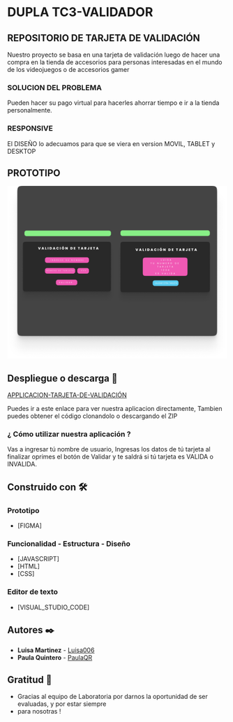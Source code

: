 # DUPLA TC3-VALIDADOR

## REPOSITORIO DE TARJETA DE VALIDACIÓN

Nuestro proyecto se basa en una tarjeta de validación luego de 
hacer una compra en  la tienda de accesorios para personas interesadas en el mundo de los videojuegos 
o  de  accesorios gamer

### SOLUCION DEL PROBLEMA
Pueden hacer su pago virtual para hacerles ahorrar tiempo e ir a la tienda personalmente.


### RESPONSIVE

El DISEÑO lo adecuamos para que se viera en version MOVIL, TABLET y DESKTOP

## PROTOTIPO

<img src="./assets/Prototipo.png"/>


## Despliegue  o descarga 🚀

[APPLICACION-TARJETA-DE-VALIDACIÓN](https://PaulaQR.github.io/Proyecto_TC3/src)

Puedes ir a este enlace para ver nuestra aplicacion directamente, 
Tambien puedes obtener el código clonandolo o descargando el ZIP 


### ¿ Cómo utilizar nuestra aplicación ? 

Vas a ingresar tú nombre de usuario,
Ingresas los datos de tú tarjeta al finalizar oprimes el botón de Validar y te saldrá 
si tú tarjeta es VALIDA o INVALIDA.


## Construido con 🛠️

### Prototipo
* [FIGMA]
### Funcionalidad - Estructura - Diseño
* [JAVASCRIPT]
* [HTML]
* [CSS]
### Editor de texto
* [VISUAL_STUDIO_CODE]


## Autores ✒️


* **Luisa Martinez** - [Luisa006](https://github.com/Luisa006)
* **Paula Quintero** - [PaulaQR](https://github.com/PaulaQR)


## Gratitud 🎁

* Gracias al equipo de Laboratoria por darnos la oportunidad de ser evaluadas, y por estar siempre
* para nosotras ! 

 

